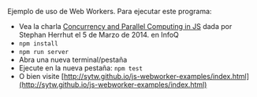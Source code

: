 Ejemplo de uso de Web Workers. Para ejecutar este programa:

* Vea la charla
[Concurrency and Parallel Computing in JS](http://www.infoq.com/presentations/javascript-concurrency-parallelism) dada por Stephan Herrhut el 5 de Marzo de 2014. en InfoQ
* `npm install`
* `npm run server`
* Abra una nueva terminal/pestaña
* Ejecute en la nueva pestaña: `npm test`
* O bien visite [http://sytw.github.io/js-webworker-examples/index.html](http://sytw.github.io/js-webworker-examples/index.html)
